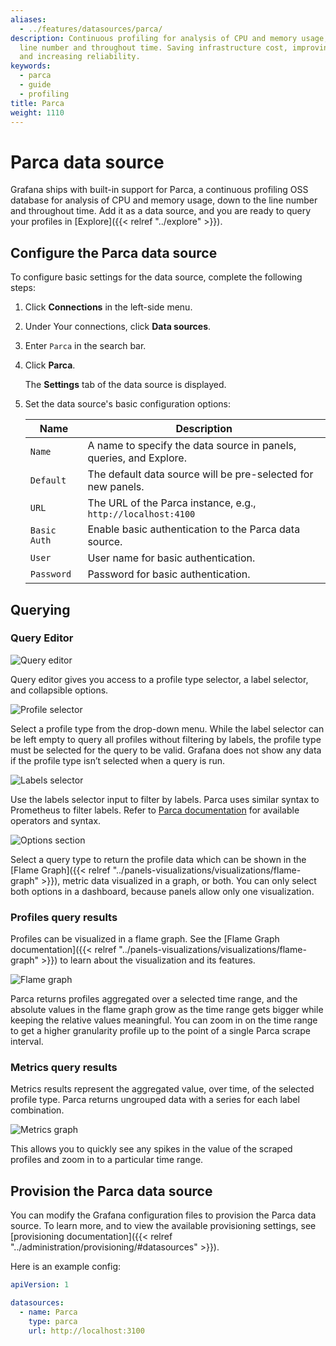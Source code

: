 ```yaml
---
aliases:
  - ../features/datasources/parca/
description: Continuous profiling for analysis of CPU and memory usage, down to the
  line number and throughout time. Saving infrastructure cost, improving performance,
  and increasing reliability.
keywords:
  - parca
  - guide
  - profiling
title: Parca
weight: 1110
---
```


# Parca data source

Grafana ships with built-in support for Parca, a continuous profiling OSS database for analysis of CPU and memory usage, down to the line number and throughout time. Add it as a data source, and you are ready to query your profiles in [Explore]({{< relref "../explore" >}}).

## Configure the Parca data source

To configure basic settings for the data source, complete the following steps:

1. Click **Connections** in the left-side menu.
1. Under Your connections, click **Data sources**.
1. Enter `Parca` in the search bar.
1. Click **Parca**.

   The **Settings** tab of the data source is displayed.

1. Set the data source's basic configuration options:

   | Name         | Description                                                        |
   | ------------ | ------------------------------------------------------------------ |
   | `Name`       | A name to specify the data source in panels, queries, and Explore. |
   | `Default`    | The default data source will be pre-selected for new panels.       |
   | `URL`        | The URL of the Parca instance, e.g., `http://localhost:4100`       |
   | `Basic Auth` | Enable basic authentication to the Parca data source.              |
   | `User`       | User name for basic authentication.                                |
   | `Password`   | Password for basic authentication.                                 |

## Querying

### Query Editor

![Query editor](/static/img/docs/parca/query-editor.png 'Query editor')

Query editor gives you access to a profile type selector, a label selector, and collapsible options.

![Profile selector](/static/img/docs/parca/select-profile.png 'Profile selector')

Select a profile type from the drop-down menu. While the label selector can be left empty to query all profiles without filtering by labels, the profile type must be selected for the query to be valid. Grafana does not show any data if the profile type isn’t selected when a query is run.

![Labels selector](/static/img/docs/parca/labels-selector.png 'Labels selector')

Use the labels selector input to filter by labels. Parca uses similar syntax to Prometheus to filter labels. Refer to [Parca documentation](https://www.parca.dev/docs) for available operators and syntax.

![Options section](/static/img/docs/parca/options-section.png 'Options section')

Select a query type to return the profile data which can be shown in the [Flame Graph]({{< relref "../panels-visualizations/visualizations/flame-graph" >}}), metric data visualized in a graph, or both. You can only select both options in a dashboard, because panels allow only one visualization.

### Profiles query results

Profiles can be visualized in a flame graph. See the [Flame Graph documentation]({{< relref "../panels-visualizations/visualizations/flame-graph" >}}) to learn about the visualization and its features.

![Flame graph](/static/img/docs/parca/flame-graph.png 'Flame graph')

Parca returns profiles aggregated over a selected time range, and the absolute values in the flame graph grow as the time range gets bigger while keeping the relative values meaningful. You can zoom in on the time range to get a higher granularity profile up to the point of a single Parca scrape interval.

### Metrics query results

Metrics results represent the aggregated value, over time, of the selected profile type. Parca returns ungrouped data with a series for each label combination.

![Metrics graph](/static/img/docs/parca/metric-graph.png 'Metrics graph')

This allows you to quickly see any spikes in the value of the scraped profiles and zoom in to a particular time range.

## Provision the Parca data source

You can modify the Grafana configuration files to provision the Parca data source. To learn more, and to view the available provisioning settings, see [provisioning documentation]({{< relref "../administration/provisioning/#datasources" >}}).

Here is an example config:

```yaml
apiVersion: 1

datasources:
  - name: Parca
    type: parca
    url: http://localhost:3100
```
